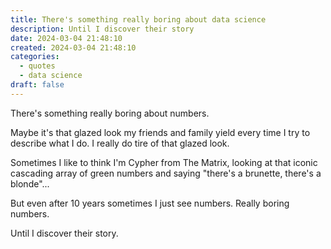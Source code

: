 ```yaml
---
title: There's something really boring about data science
description: Until I discover their story
date: 2024-03-04 21:48:10
created: 2024-03-04 21:48:10
categories:
  - quotes
  - data science
draft: false
---
```

There's something really boring about numbers.

Maybe it's that glazed look my friends and family yield every time I try to describe what I do. I really do tire of that glazed look. 

Sometimes I like to think I'm Cypher from The Matrix, looking at that iconic cascading array of green numbers and saying "there's a brunette, there's a blonde"... 

But even after 10 years sometimes I just see numbers. Really boring numbers. 

Until I discover their story. 
